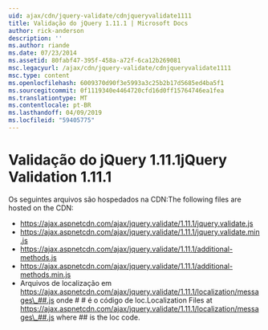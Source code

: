 ```yaml
---
uid: ajax/cdn/jquery-validate/cdnjqueryvalidate1111
title: Validação do jQuery 1.11.1 | Microsoft Docs
author: rick-anderson
description: ''
ms.author: riande
ms.date: 07/23/2014
ms.assetid: 80fabf47-395f-458a-a72f-6ca12b269081
msc.legacyurl: /ajax/cdn/jquery-validate/cdnjqueryvalidate1111
msc.type: content
ms.openlocfilehash: 6009370d90f3e5993a3c25b2b17d5685ed4ba5f1
ms.sourcegitcommit: 0f1119340e4464720cfd16d0ff15764746ea1fea
ms.translationtype: MT
ms.contentlocale: pt-BR
ms.lasthandoff: 04/09/2019
ms.locfileid: "59405775"
---
```

# <a name="jquery-validation-1111"></a><span data-ttu-id="8b012-102">Validação do jQuery 1.11.1</span><span class="sxs-lookup"><span data-stu-id="8b012-102">jQuery Validation 1.11.1</span></span>

<span data-ttu-id="8b012-103">Os seguintes arquivos são hospedados na CDN:</span><span class="sxs-lookup"><span data-stu-id="8b012-103">The following files are hosted on the CDN:</span></span>

- https://ajax.aspnetcdn.com/ajax/jquery.validate/1.11.1/jquery.validate.js
- https://ajax.aspnetcdn.com/ajax/jquery.validate/1.11.1/jquery.validate.min.js
- https://ajax.aspnetcdn.com/ajax/jquery.validate/1.11.1/additional-methods.js
- https://ajax.aspnetcdn.com/ajax/jquery.validate/1.11.1/additional-methods.min.js
- <span data-ttu-id="8b012-104">Arquivos de localização em https://ajax.aspnetcdn.com/ajax/jquery.validate/1.11.1/localization/messages\_##.js onde # # é o código de loc.</span><span class="sxs-lookup"><span data-stu-id="8b012-104">Localization Files at https://ajax.aspnetcdn.com/ajax/jquery.validate/1.11.1/localization/messages\_##.js where ## is the loc code.</span></span>
